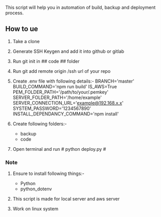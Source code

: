 This script will help you in automation of build, backup and deployment process.

## How to ue

1) Take a clone 

2) Generate SSH Keygen and add it into github or gitlab

3) Run git init in ## code ## folder

4) Run git add remote origin /ssh url of your repo

5) Create .env file with following details:-
    BRANCH='master'
    BUILD_COMMAND='npm run build'
    IS_AWS=True
    PEM_FOLDER_PATH='/path/to/your/.pemkey'
    SERVER_FOLDER_PATH='/home/example'
    SERVER_CONNECTION_URL='example@192.168.x.x'
    SYSTEM_PASSWORD='1234567890'
    INSTALL_DEPENDANCY_COMMAND='npm install'

6) Create following folders:-
    * backup
    * code

7) Open terminal and run # python deploy.py #


### Note
1) Ensure to install following things:-
    * Python
    * python_dotenv

2) This script is made for local server and aws server
3) Work on linux system
